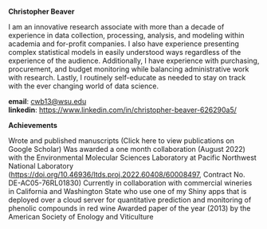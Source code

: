 **Christopher Beaver**

I am an innovative research associate with more than a decade of experience in data collection, processing, analysis, and modeling within academia and for-profit companies.  I also have experience presenting complex statistical models in easily understood ways regardless of the experience of the audience.  Additionally, I have experience with purchasing, procurement, and budget monitoring while balancing administrative work with research.   Lastly, I routinely self-educate as needed to stay on track with the ever changing world of data science.
  
**email**: cwb13@wsu.edu  
**linkedin**: https://www.linkedin.com/in/christopher-beaver-626290a5/

**Achievements**

Wrote and published manuscripts (Click here to view publications on Google Scholar)
  Was awarded a one month collaboration (August 2022) with the Environmental Molecular Sciences Laboratory at Pacific Northwest National Laboratory (https://doi.org/10.46936/ltds.proj.2022.60408/60008497, Contract No. DE-AC05-76RL01830) 
  Currently in collaboration with  commercial wineries in California and Washington State who use one of my Shiny apps that is deployed over a cloud server for quantitative prediction and monitoring of phenolic compounds in red wine
  Awarded paper of the year (2013) by the American Society of Enology and Viticulture 
